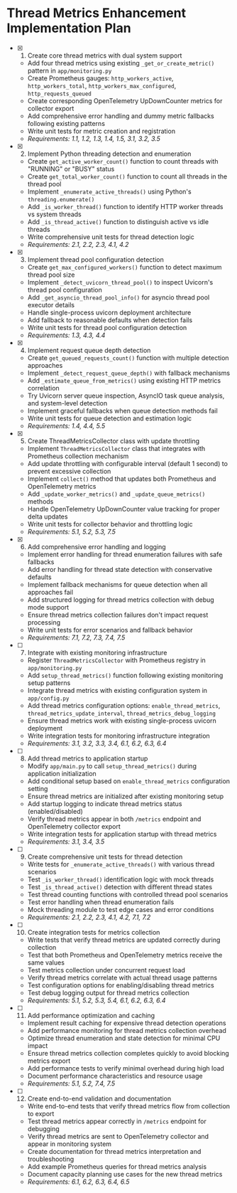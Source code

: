# Thread Metrics Enhancement Implementation Plan

- [x] 1. Create core thread metrics with dual system support
  - Add four thread metrics using existing `_get_or_create_metric()` pattern in `app/monitoring.py`
  - Create Prometheus gauges: `http_workers_active`, `http_workers_total`, `http_workers_max_configured`, `http_requests_queued`
  - Create corresponding OpenTelemetry UpDownCounter metrics for collector export
  - Add comprehensive error handling and dummy metric fallbacks following existing patterns
  - Write unit tests for metric creation and registration
  - _Requirements: 1.1, 1.2, 1.3, 1.4, 1.5, 3.1, 3.2, 3.5_

- [x] 2. Implement Python threading detection and enumeration
  - Create `get_active_worker_count()` function to count threads with "RUNNING" or "BUSY" status
  - Create `get_total_worker_count()` function to count all threads in the thread pool
  - Implement `_enumerate_active_threads()` using Python's `threading.enumerate()`
  - Add `_is_worker_thread()` function to identify HTTP worker threads vs system threads
  - Add `_is_thread_active()` function to distinguish active vs idle threads
  - Write comprehensive unit tests for thread detection logic
  - _Requirements: 2.1, 2.2, 2.3, 4.1, 4.2_

- [x] 3. Implement thread pool configuration detection
  - Create `get_max_configured_workers()` function to detect maximum thread pool size
  - Implement `_detect_uvicorn_thread_pool()` to inspect Uvicorn's thread pool configuration
  - Add `_get_asyncio_thread_pool_info()` for asyncio thread pool executor details
  - Handle single-process uvicorn deployment architecture
  - Add fallback to reasonable defaults when detection fails
  - Write unit tests for thread pool configuration detection
  - _Requirements: 1.3, 4.3, 4.4_

- [x] 4. Implement request queue depth detection
  - Create `get_queued_requests_count()` function with multiple detection approaches
  - Implement `_detect_request_queue_depth()` with fallback mechanisms
  - Add `_estimate_queue_from_metrics()` using existing HTTP metrics correlation
  - Try Uvicorn server queue inspection, AsyncIO task queue analysis, and system-level detection
  - Implement graceful fallbacks when queue detection methods fail
  - Write unit tests for queue detection and estimation logic
  - _Requirements: 1.4, 4.4, 5.5_

- [x] 5. Create ThreadMetricsCollector class with update throttling
  - Implement `ThreadMetricsCollector` class that integrates with Prometheus collection mechanism
  - Add update throttling with configurable interval (default 1 second) to prevent excessive collection
  - Implement `collect()` method that updates both Prometheus and OpenTelemetry metrics
  - Add `_update_worker_metrics()` and `_update_queue_metrics()` methods
  - Handle OpenTelemetry UpDownCounter value tracking for proper delta updates
  - Write unit tests for collector behavior and throttling logic
  - _Requirements: 5.1, 5.2, 5.3, 7.5_

- [x] 6. Add comprehensive error handling and logging
  - Implement error handling for thread enumeration failures with safe fallbacks
  - Add error handling for thread state detection with conservative defaults
  - Implement fallback mechanisms for queue detection when all approaches fail
  - Add structured logging for thread metrics collection with debug mode support
  - Ensure thread metrics collection failures don't impact request processing
  - Write unit tests for error scenarios and fallback behavior
  - _Requirements: 7.1, 7.2, 7.3, 7.4, 7.5_

- [ ] 7. Integrate with existing monitoring infrastructure
  - Register `ThreadMetricsCollector` with Prometheus registry in `app/monitoring.py`
  - Add `setup_thread_metrics()` function following existing monitoring setup patterns
  - Integrate thread metrics with existing configuration system in `app/config.py`
  - Add thread metrics configuration options: `enable_thread_metrics`, `thread_metrics_update_interval`, `thread_metrics_debug_logging`
  - Ensure thread metrics work with existing single-process uvicorn deployment
  - Write integration tests for monitoring infrastructure integration
  - _Requirements: 3.1, 3.2, 3.3, 3.4, 6.1, 6.2, 6.3, 6.4_

- [ ] 8. Add thread metrics to application startup
  - Modify `app/main.py` to call `setup_thread_metrics()` during application initialization
  - Add conditional setup based on `enable_thread_metrics` configuration setting
  - Ensure thread metrics are initialized after existing monitoring setup
  - Add startup logging to indicate thread metrics status (enabled/disabled)
  - Verify thread metrics appear in both `/metrics` endpoint and OpenTelemetry collector export
  - Write integration tests for application startup with thread metrics
  - _Requirements: 3.1, 3.4, 3.5_

- [ ] 9. Create comprehensive unit tests for thread detection
  - Write tests for `_enumerate_active_threads()` with various thread scenarios
  - Test `_is_worker_thread()` identification logic with mock threads
  - Test `_is_thread_active()` detection with different thread states
  - Test thread counting functions with controlled thread pool scenarios
  - Test error handling when thread enumeration fails
  - Mock threading module to test edge cases and error conditions
  - _Requirements: 2.1, 2.2, 2.3, 4.1, 4.2, 7.1, 7.2_

- [ ] 10. Create integration tests for metrics collection
  - Write tests that verify thread metrics are updated correctly during collection
  - Test that both Prometheus and OpenTelemetry metrics receive the same values
  - Test metrics collection under concurrent request load
  - Verify thread metrics correlate with actual thread usage patterns
  - Test configuration options for enabling/disabling thread metrics
  - Test debug logging output for thread metrics collection
  - _Requirements: 5.1, 5.2, 5.3, 5.4, 6.1, 6.2, 6.3, 6.4_

- [ ] 11. Add performance optimization and caching
  - Implement result caching for expensive thread detection operations
  - Add performance monitoring for thread metrics collection overhead
  - Optimize thread enumeration and state detection for minimal CPU impact
  - Ensure thread metrics collection completes quickly to avoid blocking metrics export
  - Add performance tests to verify minimal overhead during high load
  - Document performance characteristics and resource usage
  - _Requirements: 5.1, 5.2, 7.4, 7.5_

- [ ] 12. Create end-to-end validation and documentation
  - Write end-to-end tests that verify thread metrics flow from collection to export
  - Test thread metrics appear correctly in `/metrics` endpoint for debugging
  - Verify thread metrics are sent to OpenTelemetry collector and appear in monitoring system
  - Create documentation for thread metrics interpretation and troubleshooting
  - Add example Prometheus queries for thread metrics analysis
  - Document capacity planning use cases for the new thread metrics
  - _Requirements: 6.1, 6.2, 6.3, 6.4, 6.5_